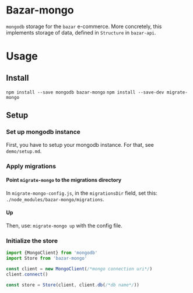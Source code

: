 # Bazar-mongo
`mongodb` storage for the `bazar` e-commerce. More concretely, this implements storage of data, defined in `Structure` in `bazar-api`.

# Usage
## Install
`npm install --save mongodb bazar-mongo`
`npm install --save-dev migrate-mongo`

## Setup
### Set up mongodb instance
First, you have to setup your mongodb instance. For that, see `demo/setup.md`.

### Apply migrations
#### Point `migrate-mongo` to the migrations directory
In `migrate-mongo-config.js`, in the `migrationsDir` field, set this: `./node_modules/bazar-mongo/migrations`.
#### Up
Then, use: `migrate-mongo up` with the config file.

### Initialize the store
```javascript
import {MongoClient} from 'mongodb'
import Store from 'bazar-mongo'

const client = new MongoClient(/*mongo connection uri*/)
client.connect()

const store = Store(client, client.db(/*db name*/))
```
